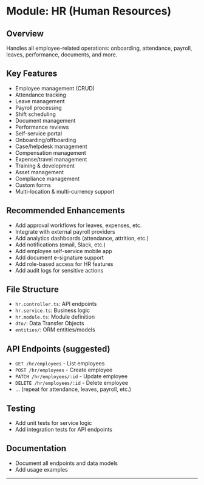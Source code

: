 # Module: HR (Human Resources)

## Overview
Handles all employee-related operations: onboarding, attendance, payroll, leaves, performance, documents, and more.

## Key Features
- Employee management (CRUD)
- Attendance tracking
- Leave management
- Payroll processing
- Shift scheduling
- Document management
- Performance reviews
- Self-service portal
- Onboarding/offboarding
- Case/helpdesk management
- Compensation management
- Expense/travel management
- Training & development
- Asset management
- Compliance management
- Custom forms
- Multi-location & multi-currency support

## Recommended Enhancements
- Add approval workflows for leaves, expenses, etc.
- Integrate with external payroll providers
- Add analytics dashboards (attendance, attrition, etc.)
- Add notifications (email, Slack, etc.)
- Add employee self-service mobile app
- Add document e-signature support
- Add role-based access for HR features
- Add audit logs for sensitive actions

## File Structure
- `hr.controller.ts`: API endpoints
- `hr.service.ts`: Business logic
- `hr.module.ts`: Module definition
- `dto/`: Data Transfer Objects
- `entities/`: ORM entities/models

## API Endpoints (suggested)
- `GET /hr/employees` - List employees
- `POST /hr/employees` - Create employee
- `PATCH /hr/employees/:id` - Update employee
- `DELETE /hr/employees/:id` - Delete employee
- ... (repeat for attendance, leaves, payroll, etc.)

## Testing
- Add unit tests for service logic
- Add integration tests for API endpoints

## Documentation
- Document all endpoints and data models
- Add usage examples

---
